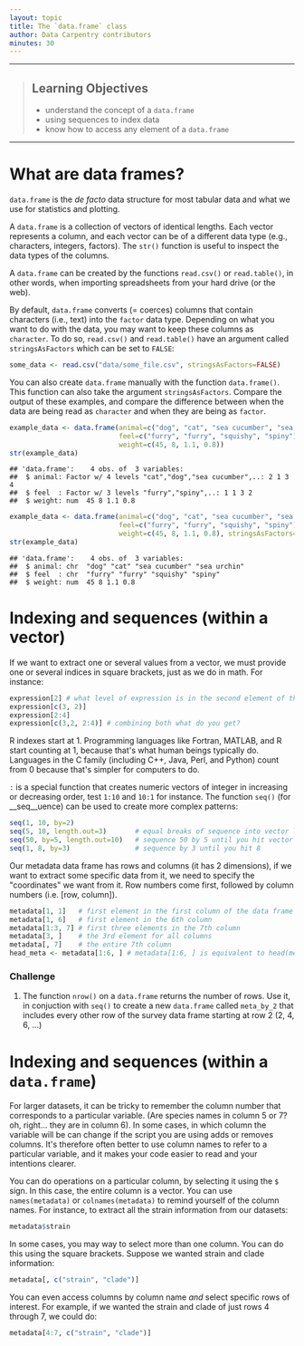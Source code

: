```yaml
---
layout: topic
title: The `data.frame` class
author: Data Carpentry contributors
minutes: 30
---
```






------------

> ## Learning Objectives
>
> * understand the concept of a `data.frame`
> * using sequences to index data
> * know how to access any element of a `data.frame`

------------

# What are data frames?

`data.frame` is the _de facto_ data structure for most tabular data and what we
use for statistics and plotting.

A `data.frame` is a collection of vectors of identical lengths. Each vector
represents a column, and each vector can be of a different data type (e.g.,
characters, integers, factors). The `str()` function is useful to inspect the
data types of the columns.

A `data.frame` can be created by the functions `read.csv()` or `read.table()`, in
other words, when importing spreadsheets from your hard drive (or the web).

By default, `data.frame` converts (= coerces) columns that contain characters
(i.e., text) into the `factor` data type. Depending on what you want to do with
the data, you may want to keep these columns as `character`. To do so,
`read.csv()` and `read.table()` have an argument called `stringsAsFactors` which
can be set to `FALSE`:


```r
some_data <- read.csv("data/some_file.csv", stringsAsFactors=FALSE)
```

<!--- talk about colClasses argument?, row names?  --->

You can also create `data.frame` manually with the function `data.frame()`. This
function can also take the argument `stringsAsFactors`. Compare the output of
these examples, and compare the difference between when the data are being read
as `character` and when they are being as `factor`.


```r
example_data <- data.frame(animal=c("dog", "cat", "sea cucumber", "sea urchin"),
                           feel=c("furry", "furry", "squishy", "spiny"),
                           weight=c(45, 8, 1.1, 0.8))
str(example_data)
```

```
## 'data.frame':	4 obs. of  3 variables:
##  $ animal: Factor w/ 4 levels "cat","dog","sea cucumber",..: 2 1 3 4
##  $ feel  : Factor w/ 3 levels "furry","spiny",..: 1 1 3 2
##  $ weight: num  45 8 1.1 0.8
```

```r
example_data <- data.frame(animal=c("dog", "cat", "sea cucumber", "sea urchin"),
                           feel=c("furry", "furry", "squishy", "spiny"),
                           weight=c(45, 8, 1.1, 0.8), stringsAsFactors=FALSE)
str(example_data)
```

```
## 'data.frame':	4 obs. of  3 variables:
##  $ animal: chr  "dog" "cat" "sea cucumber" "sea urchin"
##  $ feel  : chr  "furry" "furry" "squishy" "spiny"
##  $ weight: num  45 8 1.1 0.8
```



# Indexing and sequences (within a vector)



If we want to extract one or several values from a vector, we must provide one
or several indices in square brackets, just as we do in math. For instance:


```r
expression[2] # what level of expression is in the second element of the vector?
expression[c(3, 2)]
expression[2:4]
expression[c(3,2, 2:4)] # combining both what do you get?
```

R indexes start at 1. Programming languages like Fortran, MATLAB, and R start
counting at 1, because that's what human beings typically do. Languages in the C
family (including C++, Java, Perl, and Python) count from 0 because that's
simpler for computers to do.

`:` is a special function that creates numeric vectors of integer in increasing
or decreasing order, test `1:10` and `10:1` for instance. The function `seq()`
(for __seq__uence) can be used to create more complex patterns:


```r
seq(1, 10, by=2)
seq(5, 10, length.out=3)       # equal breaks of sequence into vector length = length.out
seq(50, by=5, length.out=10)   # sequence 50 by 5 until you hit vector length = length.out
seq(1, 8, by=3)                # sequence by 3 until you hit 8
```

Our metadata data frame has rows and columns (it has 2 dimensions), if we want to
extract some specific data from it, we need to specify the "coordinates" we want
from it. Row numbers come first, followed by column numbers (i.e. [row, column]).


```r
metadata[1, 1]   # first element in the first column of the data frame
metadata[1, 6]   # first element in the 6th column
metadata[1:3, 7] # first three elements in the 7th column
metadata[3, ]    # the 3rd element for all columns
metadata[, 7]    # the entire 7th column
head_meta <- metadata[1:6, ] # metadata[1:6, ] is equivalent to head(metadata)
```

### Challenge

1. The function `nrow()` on a `data.frame` returns the number of rows. Use it,
   in conjuction with `seq()` to create a new `data.frame` called
   `meta_by_2` that includes every other row of the survey data frame
   starting at row 2 (2, 4, 6, ...)

<!---

```r
meta_by_2 <- metadata[seq(2, nrow(metadata), by=2), ]
```
--->

# Indexing and sequences (within a `data.frame`)

For larger datasets, it can be tricky to remember the column number that
corresponds to a particular variable. (Are species names in column 5 or 7? oh,
right... they are in column 6). In some cases, in which column the variable will
be can change if the script you are using adds or removes columns. It's
therefore often better to use column names to refer to a particular variable,
and it makes your code easier to read and your intentions clearer.

You can do operations on a particular column, by selecting it using the `$`
sign. In this case, the entire column is a vector. You can use
`names(metadata)` or `colnames(metadata)` to remind yourself of the column names.
For instance, to extract all the strain information from our datasets:


```r
metadata$strain
```

In some cases, you may way to select more than one column. You can do this using
the square brackets. Suppose we wanted strain and clade information:


```r
metadata[, c("strain", "clade")]
```

You can even access columns by column name _and_ select specific rows of interest. For example, if we wanted the strain and clade of just rows
4 through 7, we could do:


```r
metadata[4:7, c("strain", "clade")]
```


